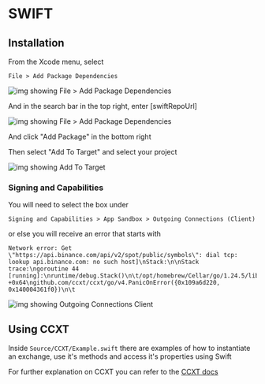 # SWIFT

## Installation

From the Xcode menu, select

    File > Add Package Dependencies

![img showing File > Add Package Dependencies](./docs/imgs/file-add-package-dependencies.png)

And in the search bar in the top right, enter [swiftRepoUrl]

![img showing File > Add Package Dependencies](./docs/imgs/add-ccxt-swift.png)

And click "Add Package" in the bottom right

Then select "Add To Target" and select your project

![img showing Add To Target](./docs/imgs/add-to-target.png)

### Signing and Capabilities

You will need to select the box under

    Signing and Capabilities > App Sandbox > Outgoing Connections (Client)

or else you will receive an error that starts with

```
Network error: Get \"https://api.binance.com/api/v2/spot/public/symbols\": dial tcp: lookup api.binance.com: no such host]\nStack:\n\nStack trace:\ngoroutine 44 [running]:\nruntime/debug.Stack()\n\t/opt/homebrew/Cellar/go/1.24.5/libexec/src/runtime/debug/stack.go:26 +0x64\ngithub.com/ccxt/ccxt/go/v4.PanicOnError({0x109a6d220, 0x140004361f0})\n\t
```

![img showing Outgoing Connections Client](./docs/imgs/outgoing-connections-client.png)

## Using CCXT

Inside `Source/CCXT/Example.swift` there are examples of how to instantiate an exchange, use it's methods and access it's properties using Swift

For further explanation on CCXT you can refer to the [CCXT docs](https://docs.ccxt.com/#/)